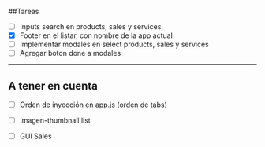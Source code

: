 ##Tareas

- [ ] Inputs search en products, sales y services
- [x] Footer en el listar, con nombre de la app actual
- [ ] Implementar modales en select products, sales y services
- [ ] Agregar boton done a modales

***

## A tener en cuenta

- [ ] Orden de inyección en app.js (orden  de tabs)
- [ ] Imagen-thumbnail list 
- [ ] GUI Sales
 
